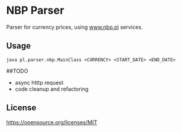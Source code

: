 # NBP Parser

Parser for currency prices, using www.nbp.pl services.

## Usage

`java pl.parser.nbp.MainClass <CURRENCY> <START_DATE> <END_DATE>`

##TODO
  - async htttp request
  - code cleanup and refactoring

## License

https://opensource.org/licenses/MIT
